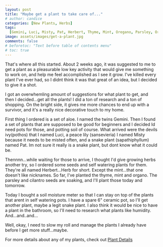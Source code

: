 ```yaml
---
layout: post
title: "Maybe get a plant to take care of..."
# author: candice
categories: [New Plants, Herbs]
tags:
  [Gemini, Luci, Misty, Pat, Herbert, Thyme, Mint, Oregano, Parsley, Oregano]
image: assets/images/get-a-plant.jpg
comments: false
# beforetoc: "Text before table of contents menu"
# toc: true
---
```


<!-- > Quote -->

<!-- <img class="figure-img" src="../assets/images/16.jpg"> -->

That's where all this started. About 2 weeks ago, it was suggested to me to get a plant as a pleasurable low key activity that would give me something to work on, and help me feel accomplished as I see it grow. I've killed every plant I've ever had, so I didnt think it was that great of an idea, but I decided to give it a shot.

I got an overwhemling amount of suggestions for what plant to get, and then I decided...get all the plants! I did a ton of research and a ton of shopping. On the bright side, it gives me more chances to end up with a survivor, and it's a really nice decorative touch to my home.

First thing I ordered is a set of aloe. I named the twins Gemini. Then I found a set of plants that are supposed to be good for beginners and I decided Id need pots for those, and potting soil of course. What arrived were the devils ivy(pothos) that I named Luci, a peace lily (sansevieria) I named Misty because it needs to be misted often, and a snake plant (sapathiphyllum) named Pat. Im not sure it really is a snake plant, but dont know what it could be.

Thennnn...while waiting for those to arrive, I thought I'd give growing herbs another try, so I ordered some seeds and self watering plants for them. They're all named Herbert...Herb for short. Except the mint...that one doesn't like nicknames. So far, I've planted the thyme, mint and organo. The parsley and cilantro seeds are soaking, and I'll plant those today and tomorrow.

Today I bought a soil moisture meter so that I can stay on top of the plants that arent in self watering pots. I have a spare 6" ceramic pot, so I'll get another plant, maybe a legit snake plant. I also think it would be nice to have a plant in the bathroom, so I'll need to research what plants like humidity. And...and..and...

Well, okay, I need to slow my roll and manage the plants I already have before I get more stuff...maybe.

For more details about any of my plants, check out [Plant Details](../details)
